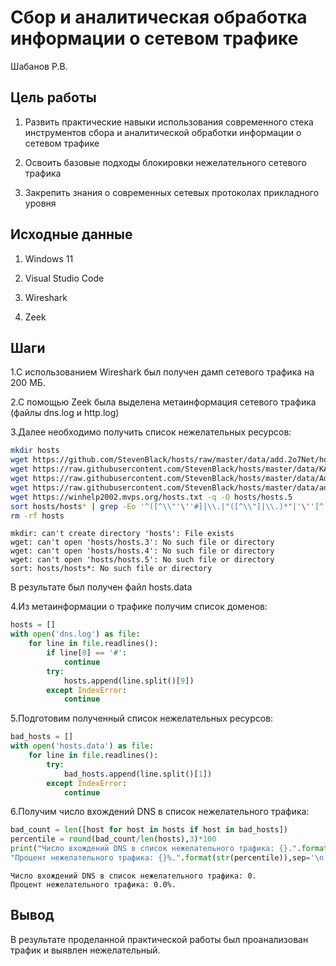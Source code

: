 Сбор и аналитическая обработка информации о сетевом трафике
================
Шабанов Р.В.

## Цель работы

1.  Развить практические навыки использования современного стека
    инструментов сбора и аналитической обработки информации о сетевом
    трафике

2.  Освоить базовые подходы блокировки нежелательного сетевого трафика

3.  Закрепить знания о современных сетевых протоколах прикладного уровня

## Исходные данные

1.  Windows 11

2.  Visual Studio Code

3.  Wireshark

4.  Zeek

## Шаги

1.С использованием Wireshark был получен дамп сетевого трафика на 200
МБ.

2.С помощью Zeek была выделена метаинформация сетевого трафика (файлы
dns.log и http.log)

3.Далее необходимо получить список нежелательных ресурсов:

``` bash
mkdir hosts
wget https://github.com/StevenBlack/hosts/raw/master/data/add.2o7Net/hosts -q -O hosts/hosts.1
wget https://raw.githubusercontent.com/StevenBlack/hosts/master/data/KADhosts/hosts -q -O hosts/hosts.2
wget https://raw.githubusercontent.com/StevenBlack/hosts/master/data/Adguard-cname/hosts -q -O hosts/hosts.3
wget https://raw.githubusercontent.com/StevenBlack/hosts/master/data/adaway.org/hosts -q -O hosts/hosts.4
wget https://winhelp2002.mvps.org/hosts.txt -q -O hosts/hosts.5
sort hosts/hosts* | grep -Eo '^([^\\"'\''#]|\\.|"([^\\"]|\\.)*"|'\''[^'\'']*'\'')*' | uniq > hosts.data
rm -rf hosts
```

    mkdir: can't create directory 'hosts': File exists
    wget: can't open 'hosts/hosts.3': No such file or directory
    wget: can't open 'hosts/hosts.4': No such file or directory
    wget: can't open 'hosts/hosts.5': No such file or directory
    sort: hosts/hosts*: No such file or directory

В результате был получен файл hosts.data

4.Из метаинформации о трафике получим список доменов:

``` python
hosts = []
with open('dns.log') as file:
    for line in file.readlines():
        if line[0] == '#':
            continue
        try:
            hosts.append(line.split()[9])
        except IndexError:
            continue
```

5.Подготовим полученный список нежелательных ресурсов:

``` python
bad_hosts = []
with open('hosts.data') as file:
    for line in file.readlines():
        try:
            bad_hosts.append(line.split()[1])
        except IndexError:
            continue
```

6.Получим число вхождений DNS в список нежелательного трафика:

``` python
bad_count = len([host for host in hosts if host in bad_hosts])
percentile = round(bad_count/len(hosts),3)*100
print("Число вхождений DNS в список нежелательного трафика: {}.".format(str(bad_count)),
"Процент нежелательного трафика: {}%.".format(str(percentile)),sep='\n')
```

    Число вхождений DNS в список нежелательного трафика: 0.
    Процент нежелательного трафика: 0.0%.

## Вывод

В результате проделанной практической работы был проанализован трафик и
выявлен нежелательный.
